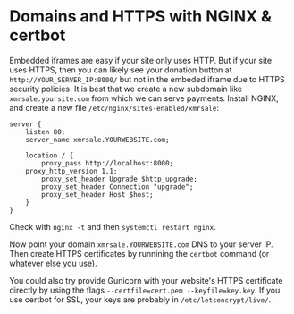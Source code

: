 # Domains and HTTPS with NGINX & certbot
Embedded iframes are easy if your site only uses HTTP. But if your site uses HTTPS, then you can likely see your donation button at `http://YOUR_SERVER_IP:8000/` but not in the embeded iframe due to HTTPS security policies. It is best that we create a new subdomain like `xmrsale.yoursite.com` from which we can serve payments. Install NGINX, and create a new file `/etc/nginx/sites-enabled/xmrsale`:
```
server {
    listen 80;
    server_name xmrsale.YOURWEBSITE.com;

    location / {
        proxy_pass http://localhost:8000;
	proxy_http_version 1.1;
        proxy_set_header Upgrade $http_upgrade;
        proxy_set_header Connection "upgrade";
        proxy_set_header Host $host;
    }
}
```
Check with `nginx -t` and then `systemctl restart nginx`.

Now point your domain `xmrsale.YOURWEBSITE.com` DNS to your server IP. Then create HTTPS certificates by runnining the `certbot` command (or whatever else you use).

You could also try provide Gunicorn with your website's HTTPS certificate directly by using the flags `--certfile=cert.pem --keyfile=key.key`. If you use certbot for SSL, your keys are probably in `/etc/letsencrypt/live/`.
